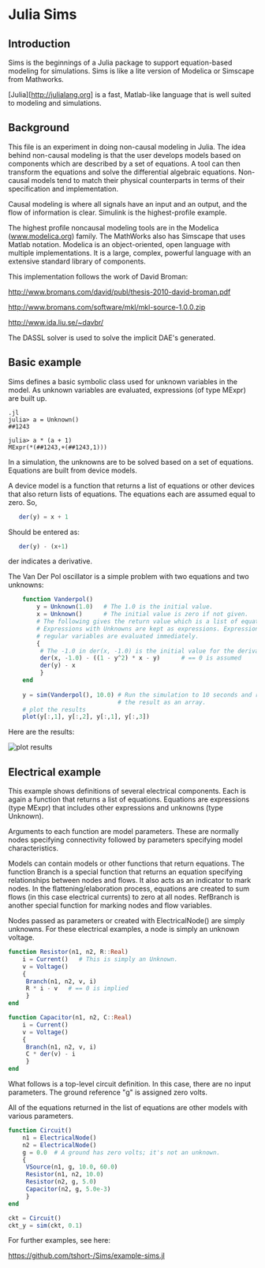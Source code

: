 
Julia Sims
==========
Introduction
------------

Sims is the beginnings of a Julia package to support
equation-based modeling for simulations. Sims is like a lite
version of Modelica or Simscape from Mathworks.

[Julia][http://julialang.org] is a fast, Matlab-like language that is well suited to
modeling and simulations.


Background
----------

This file is an experiment in doing non-causal modeling in Julia.
The idea behind non-causal modeling is that the user develops models
based on components which are described by a set of equations. A
tool can then transform the equations and solve the differential
algebraic equations. Non-causal models tend to match their physical
counterparts in terms of their specification and implementation.

Causal modeling is where all signals have an input and an output,
and the flow of information is clear. Simulink is the
highest-profile example.

The highest profile noncausal modeling tools are in the Modelica
(www.modelica.org) family. The MathWorks also has Simscape that uses
Matlab notation. Modelica is an object-oriented, open language with
multiple implementations. It is a large, complex, powerful language
with an extensive standard library of components.

This implementation follows the work of David Broman:

  http://www.bromans.com/david/publ/thesis-2010-david-broman.pdf
  
  http://www.bromans.com/software/mkl/mkl-source-1.0.0.zip
  
  http://www.ida.liu.se/~davbr/

The DASSL solver is used to solve the implicit DAE's generated.
    
Basic example
-------------

Sims defines a basic symbolic class used for unknown variables in
the model. As unknown variables are evaluated, expressions (of
type MExpr) are built up.

    .jl
    julia> a = Unknown()
    ##1243

    julia> a * (a + 1)
    MExpr(*(##1243,+(##1243,1)))

In a simulation, the unknowns are to be solved based on a set of
equations. Equations are built from device models. 

A device model is a function that returns a list of equations or
other devices that also return lists of equations. The equations
each are assumed equal to zero. So,

``` .jl
   der(y) = x + 1
```

Should be entered as:

``` .jl
   der(y) - (x+1)
```

der indicates a derivative.

The Van Der Pol oscillator is a simple problem with two equations
and two unknowns:

``` .jl
    function Vanderpol()
        y = Unknown(1.0)   # The 1.0 is the initial value.
        x = Unknown()      # The initial value is zero if not given.
        # The following gives the return value which is a list of equations.
        # Expressions with Unknowns are kept as expressions. Expressions of
        # regular variables are evaluated immediately.
        {
         # The -1.0 in der(x, -1.0) is the initial value for the derivative 
         der(x, -1.0) - ((1 - y^2) * x - y)      # == 0 is assumed
         der(y) - x
         }
    end
    
    y = sim(Vanderpol(), 10.0) # Run the simulation to 10 seconds and return
                               # the result as an array.
    # plot the results
    plot(y[:,1], y[:,2], y[:,1], y[:,3])
``` 

Here are the results:

![plot results]([[vanderpol.png]] "Van Der Pol results")


Electrical example
------------------

This example shows
definitions of several electrical components. Each is again a
function that returns a list of equations. Equations are
expressions (type MExpr) that includes other expressions and
unknowns (type Unknown).

Arguments to each function are model parameters. These are normally
nodes specifying connectivity followed by parameters specifying
model characteristics.

Models can contain models or other functions that return equations.
The function Branch is a special function that returns an equation
specifying relationships between nodes and flows. It also acts as an
indicator to mark nodes. In the flattening/elaboration process, equations are
created to sum flows (in this case electrical currents) to zero at
all nodes. RefBranch is another special function for marking nodes
and flow variables.

Nodes passed as parameters or created with ElectricalNode() are
simply unknowns. For these electrical examples, a node is simply an
unknown voltage.
 
    
``` .jl
function Resistor(n1, n2, R::Real) 
    i = Current()   # This is simply an Unknown. 
    v = Voltage()
    {
     Branch(n1, n2, v, i)
     R * i - v   # == 0 is implied
     }
end

function Capacitor(n1, n2, C::Real) 
    i = Current()
    v = Voltage()
    {
     Branch(n1, n2, v, i)
     C * der(v) - i     
     }
end
```

What follows is a top-level circuit definition. In this case,
there are no input parameters. The ground reference "g" is
assigned zero volts.

All of the equations returned in the list of equations are other
models with various parameters.
   
``` .jl
function Circuit()
    n1 = ElectricalNode()
    n2 = ElectricalNode()
    g = 0.0  # A ground has zero volts; it's not an unknown.
    {
     VSource(n1, g, 10.0, 60.0)
     Resistor(n1, n2, 10.0)
     Resistor(n2, g, 5.0)
     Capacitor(n2, g, 5.0e-3)
     }
end

ckt = Circuit()
ckt_y = sim(ckt, 0.1)  
```

For further examples, see here:
    
https://github.com/tshort-/Sims/example-sims.jl


    
